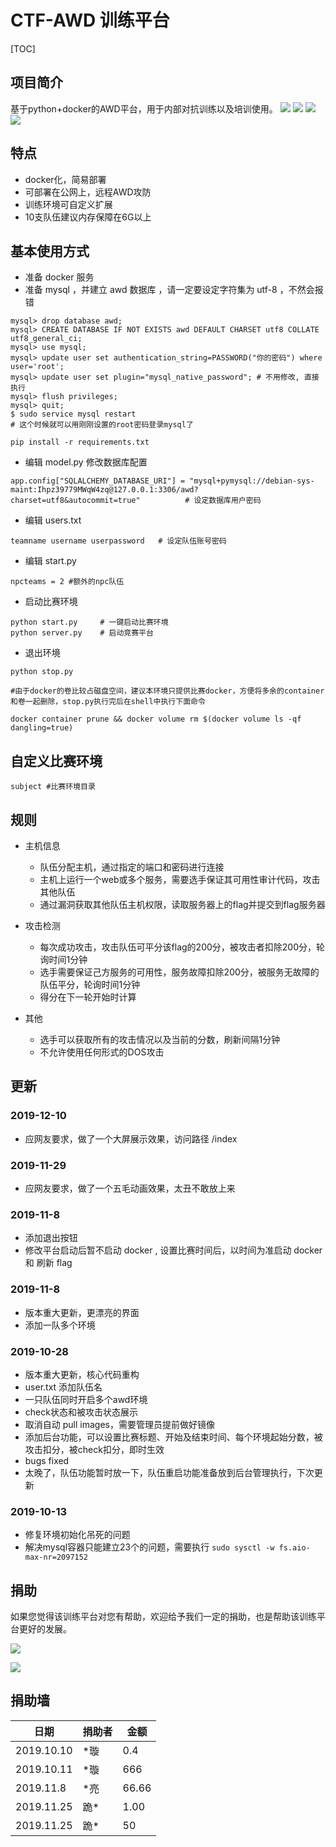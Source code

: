 # CTF-AWD 训练平台

[TOC]

## 项目简介

基于python+docker的AWD平台，用于内部对抗训练以及培训使用。
![](img/bigscreen.png)
![](img/n1.png)
![](img/n2.png)
![](img/n3.png)
## 特点

- docker化，简易部署
- 可部署在公网上，远程AWD攻防
- 训练环境可自定义扩展
- 10支队伍建议内存保障在6G以上

## 基本使用方式
* 准备 docker 服务
* 准备 mysql ，并建立 awd 数据库 ，请一定要设定字符集为 utf-8 ，不然会报错

```
mysql> drop database awd;
mysql> CREATE DATABASE IF NOT EXISTS awd DEFAULT CHARSET utf8 COLLATE utf8_general_ci;
mysql> use mysql;
mysql> update user set authentication_string=PASSWORD("你的密码") where user='root';
mysql> update user set plugin="mysql_native_password"; # 不用修改, 直接执行
mysql> flush privileges;
mysql> quit;
$ sudo service mysql restart
# 这个时候就可以用刚刚设置的root密码登录mysql了
```



```
pip install -r requirements.txt
```
* 编辑 model.py 修改数据库配置
```
app.config["SQLALCHEMY_DATABASE_URI"] = "mysql+pymysql://debian-sys-maint:Ihpz39779MWqW4zq@127.0.0.1:3306/awd?charset=utf8&autocommit=true"          # 设定数据库用户密码
```
* 编辑 users.txt
```
teamname username userpassword   # 设定队伍账号密码
```
* 编辑 start.py
```
npcteams = 2 #额外的npc队伍
```

* 启动比赛环境
```
python start.py     # 一键启动比赛环境
python server.py    # 启动竞赛平台
```

* 退出环境
```
python stop.py

#由于docker的卷比较占磁盘空间，建议本环境只提供比赛docker，方便将多余的container和卷一起删除，stop.py执行完后在shell中执行下面命令

docker container prune && docker volume rm $(docker volume ls -qf dangling=true)
```

## 自定义比赛环境

```
subject #比赛环境目录
```

## 规则
* 主机信息

   * 队伍分配主机，通过指定的端口和密码进行连接
   * 主机上运行一个web或多个服务，需要选手保证其可用性审计代码，攻击其他队伍
   * 通过漏洞获取其他队伍主机权限，读取服务器上的flag并提交到flag服务器

* 攻击检测

   * 每次成功攻击，攻击队伍可平分该flag的200分，被攻击者扣除200分，轮询时间1分钟
   * 选手需要保证己方服务的可用性，服务故障扣除200分，被服务无故障的队伍平分，轮询时间1分钟
   * 得分在下一轮开始时计算

* 其他

   * 选手可以获取所有的攻击情况以及当前的分数，刷新间隔1分钟
   * 不允许使用任何形式的DOS攻击


## 更新

### 2019-12-10

* 应网友要求，做了一个大屏展示效果，访问路径 /index 

### 2019-11-29

* 应网友要求，做了一个五毛动画效果，太丑不敢放上来 

### 2019-11-8 

* 添加退出按钮
* 修改平台启动后暂不启动 docker , 设置比赛时间后，以时间为准启动 docker 和 刷新 flag

### 2019-11-8 

* 版本重大更新，更漂亮的界面
* 添加一队多个环境

### 2019-10-28 

* 版本重大更新，核心代码重构
* user.txt 添加队伍名
* 一只队伍同时开启多个awd环境
* check状态和被攻击状态展示
* 取消自动 pull images，需要管理员提前做好镜像
* 添加后台功能，可以设置比赛标题、开始及结束时间、每个环境起始分数，被攻击扣分，被check扣分，即时生效
* bugs fixed
* 太晚了，队伍功能暂时放一下，队伍重启功能准备放到后台管理执行，下次更新



### 2019-10-13 

* 修复环境初始化吊死的问题
* 解决mysql容器只能建立23个的问题，需要执行 ```sudo sysctl -w fs.aio-max-nr=2097152```


## 捐助

如果您觉得该训练平台对您有帮助，欢迎给予我们一定的捐助，也是帮助该训练平台更好的发展。

![](img/11.jpg)

![](img/22.jpg)

## 捐助墙

日期 | 捐助者 | 金额 
---- | ----- | ------
2019.10.10 | \*璇 | 0.4 
2019.10.11 | \*璇 | 666 
2019.11.8 | \*亮 | 66.66 
2019.11.25 | 跪\* | 1.00 
2019.11.25 | 跪\* | 50 

